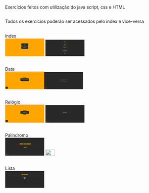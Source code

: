 Exercícios feitos com utilização do java script, css e HTML
##
Todos os exercícios poderão ser acessados pelo index e vice-versa
##
index <br>
<img width="25%" height="25%" src="zfotos/zfotoindex.png"> <img width="25%" height="25%" src="zfotos/zindex2.png">
##
Data <br>
<img width="25%" height="25%" src="zfotos/zfotoex1.png" ><img width="25%" height="25%" src="zfotos/zfotodata.png">
##
Relógio <br>
<img width="25%" height="25%" src="zfotos/zfotoex2.png"> <img width="25%" height="25%" src="zfotos/zfotorelogio.png">
##
Palíndromo <br>
<img width="25%" height="25%" src="zpalindromo.png"> <img width="25%" height="25%" src="preview.png">
##
Lista <br>
<img width="25%" height="25%" src="zfotos/zlista.png">